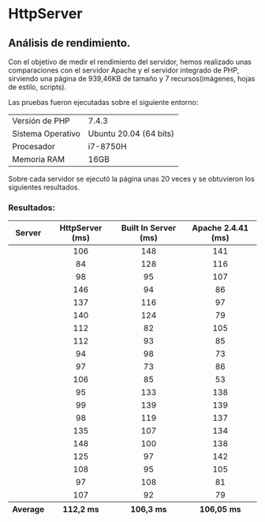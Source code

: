 
# HttpServer

## Análisis de rendimiento.

Con el objetivo de medir el rendimiento del servidor, hemos realizado unas comparaciones con el servidor Apache y el servidor integrado de PHP, sirviendo una página de 939,46KB de tamaño y 7 recursos(imágenes, hojas de estilo, scripts).

Las pruebas fueron ejecutadas sobre el siguiente entorno:

<table>
    <tr><td>Versión de PHP</td><td>7.4.3</td></tr>
    <tr><td>Sistema Operativo</td><td>Ubuntu 20.04 (64 bits)</td></tr>
    <tr><td>Procesador</td><td>i7-8750H</td></tr>
    <tr><td>Memoria RAM</td><td>16GB</td></tr>
</table>

Sobre cada servidor se ejecutó la página unas 20 veces y se obtuvieron los siguientes resultados.

### Resultados:

<table style="text-align: center">
    <thead>
        <tr>
            <th>Server</th>
            <th>HttpServer (ms)</th>
            <th>Built In Server (ms)</th>
            <th>Apache 2.4.41 (ms)</th>
        </tr>
    </thead>
    <tbody>
        <tr><td></td><td>106</td><td>148</td><td>141</td></tr>
        <tr><td></td><td>84</td><td>128</td><td>116</td></tr>
        <tr><td></td><td>98</td><td>95</td><td>107</td></tr>
        <tr><td></td><td>146</td><td>94</td><td>86</td></tr>
        <tr><td></td><td>137</td><td>116</td><td>97</td></tr>
        <tr><td></td><td>140</td><td>124</td><td>79</td></tr>
        <tr><td></td><td>112</td><td>82</td><td>105</td></tr>
        <tr><td></td><td>112</td><td>93</td><td>85</td></tr>
        <tr><td></td><td>94</td><td>98</td><td>73</td></tr>
        <tr><td></td><td>97</td><td>73</td><td>86</td></tr>
        <tr><td></td><td>106</td><td>85</td><td>53</td></tr>
        <tr><td></td><td>95</td><td>133</td><td>138</td></tr>
        <tr><td></td><td>99</td><td>139</td><td>139</td></tr>
        <tr><td></td><td>98</td><td>119</td><td>137</td></tr>
        <tr><td></td><td>135</td><td>107</td><td>134</td></tr>
        <tr><td></td><td>148</td><td>100</td><td>138</td></tr>
        <tr><td></td><td>125</td><td>97</td><td>142</td></tr>
        <tr><td></td><td>108</td><td>95</td><td>105</td></tr>
        <tr><td></td><td>97</td><td>108</td><td>81</td></tr>
        <tr><td></td><td>107</td><td>92</td><td>79</td></tr>
    </tbody>
    <tfoot>
        <tr>
            <th>Average</th>
            <th>112,2 ms</th>
            <th>106,3 ms</th>
            <th>106,05 ms</th>
        </tr>
    </tfoot>
</table>
